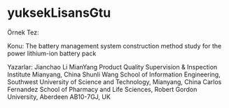 # yuksekLisansGtu

Örnek Tez:

Konu:
The battery management system construction method study for the power lithium-ion battery pack

Yazarlar:
Jianchao Li
MianYang Product Quality Supervision & Inspection Institute Mianyang, China
Shunli Wang
School of Information Engineering, Southwest University of Science and Technology, Mianyang, China
Carlos Fernandez
School of Pharmacy and Life Sciences, Robert Gordon University, Aberdeen AB10-7GJ, UK
